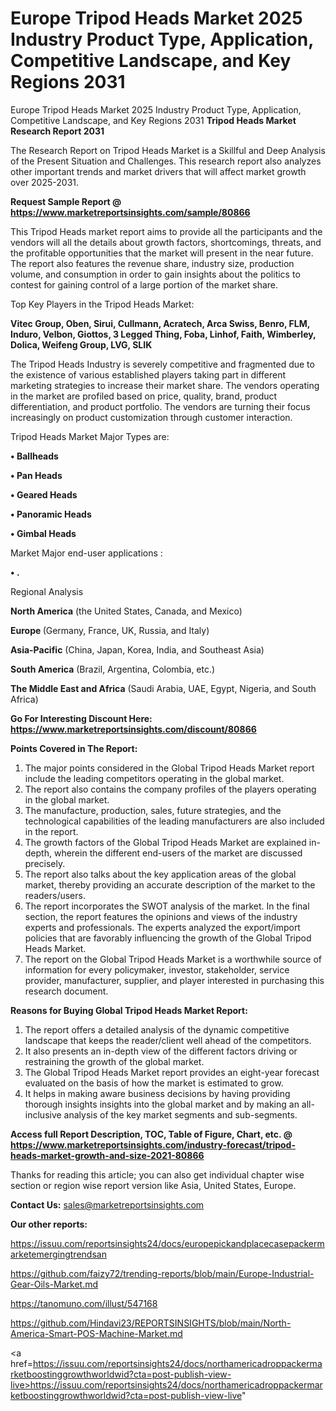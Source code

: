 # Europe Tripod Heads Market 2025 Industry Product Type, Application, Competitive Landscape, and Key Regions 2031
Europe Tripod Heads Market 2025 Industry Product Type, Application, Competitive Landscape, and Key Regions 2031
<strong>Tripod Heads Market Research Report 2031</strong>

The Research Report on Tripod Heads Market is a Skillful and Deep Analysis of the Present Situation and Challenges. This research report also analyzes other important trends and market drivers that will affect market growth over 2025-2031.

<strong>Request Sample Report @ <a href=https://www.marketreportsinsights.com/sample/80866>https://www.marketreportsinsights.com/sample/80866</a></strong>

This Tripod Heads market report aims to provide all the participants and the vendors will all the details about growth factors, shortcomings, threats, and the profitable opportunities that the market will present in the near future. The report also features the revenue share, industry size, production volume, and consumption in order to gain insights about the politics to contest for gaining control of a large portion of the market share.

Top Key Players in the Tripod Heads Market:

<strong>Vitec Group, Oben, Sirui, Cullmann, Acratech, Arca Swiss, Benro, FLM, Induro, Velbon, Giottos, 3 Legged Thing, Foba, Linhof, Faith, Wimberley, Dolica, Weifeng Group, LVG, SLIK</strong>

The Tripod Heads Industry is severely competitive and fragmented due to the existence of various established players taking part in different marketing strategies to increase their market share. The vendors operating in the market are profiled based on price, quality, brand, product differentiation, and product portfolio. The vendors are turning their focus increasingly on product customization through customer interaction.

Tripod Heads Market Major Types are:

<strong>• Ballheads

• Pan Heads

• Geared Heads

• Panoramic Heads

• Gimbal Heads</strong>

Market Major end-user applications :

<strong>• .</strong>

Regional Analysis

</u><strong><b>North America</b></strong> (the United States, Canada, and Mexico)

<strong><b>Europe </b></strong>(Germany, France, UK, Russia, and Italy)

<strong><b>Asia-Pacific</b></strong> (China, Japan, Korea, India, and Southeast Asia)

<strong><b>South America</b></strong> (Brazil, Argentina, Colombia, etc.)

<strong><b>The Middle East and Africa</b></strong> (Saudi Arabia, UAE, Egypt, Nigeria, and South Africa)

<strong>Go For Interesting Discount Here: <a href=https://www.marketreportsinsights.com/discount/80866>https://www.marketreportsinsights.com/discount/80866</a></strong>

<strong>Points Covered in The Report:</strong>
<ol>
  <li>The major points considered in the Global Tripod Heads Market report include the leading competitors operating in the global market.</li>
  <li>The report also contains the company profiles of the players operating in the global market.</li>
  <li>The manufacture, production, sales, future strategies, and the technological capabilities of the leading manufacturers are also included in the report.</li>
  <li>The growth factors of the Global Tripod Heads Market are explained in-depth, wherein the different end-users of the market are discussed precisely.</li>
  <li>The report also talks about the key application areas of the global market, thereby providing an accurate description of the market to the readers/users.</li>
  <li>The report incorporates the SWOT analysis of the market. In the final section, the report features the opinions and views of the industry experts and professionals. The experts analyzed the export/import policies that are favorably influencing the growth of the Global Tripod Heads Market.</li>
  <li>The report on the Global Tripod Heads Market is a worthwhile source of information for every policymaker, investor, stakeholder, service provider, manufacturer, supplier, and player interested in purchasing this research document.</li>
</ol>
<strong>Reasons for Buying Global Tripod Heads Market Report:</strong>

<ol>
  <li>The report offers a detailed analysis of the dynamic competitive landscape that keeps the reader/client well ahead of the competitors.</li>
  <li>It also presents an in-depth view of the different factors driving or restraining the growth of the global market.</li>
  <li>The Global Tripod Heads Market report provides an eight-year forecast evaluated on the basis of how the market is estimated to grow.</li>
  <li>It helps in making aware business decisions by having providing thorough insights insights into the global market and by making an all-inclusive analysis of the key market segments and sub-segments.</li>
</ol>
<strong>Access full Report Description, TOC, Table of Figure, Chart, etc. @ <a href=https://www.marketreportsinsights.com/industry-forecast/tripod-heads-market-growth-and-size-2021-80866>https://www.marketreportsinsights.com/industry-forecast/tripod-heads-market-growth-and-size-2021-80866</a></strong>


Thanks for reading this article; you can also get individual chapter wise section or region wise report version like Asia, United States, Europe.

<strong>Contact Us:</strong>
sales@marketreportsinsights.com

<strong>Our other reports:</strong>

<a href=https://issuu.com/reportsinsights24/docs/europepickandplacecasepackermarketemergingtrendsan>https://issuu.com/reportsinsights24/docs/europepickandplacecasepackermarketemergingtrendsan</a>

<a href=https://github.com/faizy72/trending-reports/blob/main/Europe-Industrial-Gear-Oils-Market.md>https://github.com/faizy72/trending-reports/blob/main/Europe-Industrial-Gear-Oils-Market.md</a>

<a href=https://tanomuno.com/illust/547168>https://tanomuno.com/illust/547168</a>

<a href=https://github.com/Hindavi23/REPORTSINSIGHTS/blob/main/North-America-Smart-POS-Machine-Market.md>https://github.com/Hindavi23/REPORTSINSIGHTS/blob/main/North-America-Smart-POS-Machine-Market.md</a>

<a href=https://issuu.com/reportsinsights24/docs/northamericadroppackermarketboostinggrowthworldwid?cta=post-publish-view-live>https://issuu.com/reportsinsights24/docs/northamericadroppackermarketboostinggrowthworldwid?cta=post-publish-view-live</a>"
